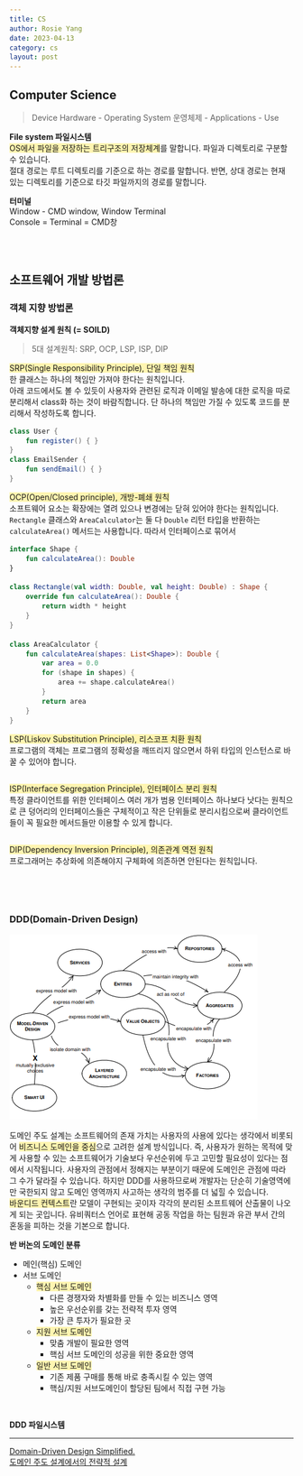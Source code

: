 ```yaml
---
title: CS
author: Rosie Yang
date: 2023-04-13
category: cs
layout: post
---
```


## Computer Science
> Device Hardware - Operating System 운영체제 - Applications - Use

**File system 파일시스템**  
<span style="background-color:#fff5b1">OS에서 파일을 저장하는 트리구조의 저장체계</span>를 말합니다. 파일과 디렉토리로 구분할 수 있습니다.  
절대 경로는 루트 디렉토리를 기준으로 하는 경로를 말합니다. 반면, 상대 경로는 현재 있는 디렉토리를 기준으로 타깃 파일까지의 경로를 말합니다.

**터미널**  
Window - CMD window, Window Terminal  
Console = Terminal = CMD창

<br><br>

## 소프트웨어 개발 방법론
### 객체 지향 방법론
**객체지향 설계 원칙 (= SOILD)**  
> 5대 설계원칙: SRP, OCP, LSP, ISP, DIP

<span style="background-color:#fff5b1">SRP(Single Responsibility Principle), 단일 책임 원칙</span>  
한 클래스는 하나의 책임만 가져야 한다는 원칙입니다.  
아래 코드에서도 볼 수 있듯이 사용자와 관련된 로직과 이메일 발송에 대한 로직을 따로 분리해서 class화 하는 것이 바람직합니다. 단 하나의 책임만 가질 수 있도록 코드를 분리해서 작성하도록 합니다.
```kotlin
class User {
    fun register() { }
}
class EmailSender {
    fun sendEmail() { }
}
```
<span style="background-color:#fff5b1">OCP(Open/Closed principle), 개방-폐쇄 원칙</span>  
소프트웨어 요소는 확장에는 열려 있으나 변경에는 닫혀 있어야 한다는 원칙입니다.  
```Rectangle``` 클래스와 ```AreaCalculator```는 둘 다 ```Double``` 리턴 타입을 반환하는 ```calculateArea()``` 메서드는 사용합니다. 따라서 인터페이스로 묶어서  
```kotlin
interface Shape {
    fun calculateArea(): Double
}

class Rectangle(val width: Double, val height: Double) : Shape {
    override fun calculateArea(): Double {
        return width * height
    }
}

class AreaCalculator {
    fun calculateArea(shapes: List<Shape>): Double {
        var area = 0.0
        for (shape in shapes) {
            area += shape.calculateArea()
        }
        return area
    }
}
```
<span style="background-color:#fff5b1">LSP(Liskov Substitution Principle), 리스코프 치환 원칙</span>  
프로그램의 객체는 프로그램의 정확성을 깨뜨리지 않으면서 하위 타입의 인스턴스로 바꿀 수 있어야 합니다.  
```kotlin

```
<span style="background-color:#fff5b1">ISP(Interface Segregation Principle), 인터페이스 분리 원칙</span>  
특정 클라이언트를 위한 인터페이스 여러 개가 범용 인터페이스 하나보다 낫다는 원칙으로 큰 덩어리의 인터페이스들은 구체적이고 작은 단위들로 분리시킴으로써 클라이언트들이 꼭 필요한 메서드들만 이용할 수 있게 합니다.  
```kotlin

```
<span style="background-color:#fff5b1">DIP(Dependency Inversion Principle), 의존관계 역전 원칙</span>  
프로그래머는 추상화에 의존해야지 구체화에 의존하면 안된다는 원칙입니다.  
```kotlin

```

<br><br>

### DDD(Domain-Driven Design)

![ddd.png](/assets/gitbook/post_images/architecture/ddd.png)

도메인 주도 설계는 소프트웨어의 존재 가치는 사용자의 사용에 있다는 생각에서 비롯되어 <span style="background-color:#fff5b1">비즈니스 도메인을 중심</span>으로 고려한 설계 방식입니다. 즉, 사용자가 원하는 목적에 맞게 사용할 수 있는 소프트웨어가 기술보다 우선순위에 두고 고민할 필요성이 있다는 점에서 시작됩니다. 사용자의 관점에서 정해지는 부분이기 때문에 도메인은 관점에 따라 그 수가 달라질 수 있습니다. 하지만 DDD를 사용하므로써 개발자는 단순히 기술영역에만 국한되지 않고 도메인 영역까지 사고하는 생각의 범주를 더 넓힐 수 있습니다.  
<span style="background-color:#fff5b1">바운디드 컨텍스트</span>란 모델이 구현되는 곳이자 각각의 분리된 소프트웨어 산출물이 나오게 되는 곳입니다. 유비쿼터스 언어로 표현해 공동 작업을 하는 팀원과 유관 부서 간의 혼동을 피하는 것을 기본으로 합니다.

**반 버논의 도메인 분류**
+ 메인(핵심) 도메인
+ 서브 도메인
    + <span style="background-color:#fff5b1">핵심 서브 도메인</span>
        + 다른 경쟁자와 차별화를 만들 수 있는 비즈니스 영역
        + 높은 우선순위를 갖는 전략적 투자 영역
        + 가장 큰 투자가 필요한 곳
    + <span style="background-color:#fff5b1">지원 서브 도메인</span>
        + 맞춤 개발이 필요한 영역
        + 핵심 서브 도메인의 성공을 위한 중요한 영역
    + <span style="background-color:#fff5b1">일반 서브 도메인</span>
        + 기존 제품 구매를 통해 바로 충족시킬 수 있는 영역
        + 핵심/지원 서브도메인이 할당된 팀에서 직접 구현 가능

<br>

**DDD 파일시스템**

****

[Domain-Driven Design Simplified.](https://medium.com/@jaysonmulwa/domain-driven-design-simplified-a03c732401c9)  
[도메인 주도 설계에서의 전략적 설계](https://engineering-skcc.github.io/msa/DDD-StrategicDesign/)

